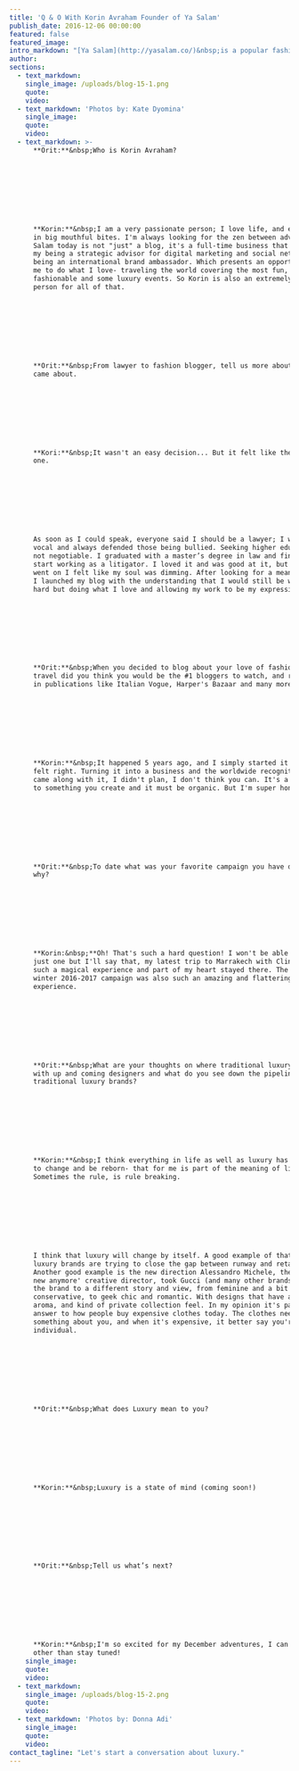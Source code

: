 ```yaml
---
title: 'Q & O With Korin Avraham Founder of Ya Salam'
publish_date: 2016-12-06 00:00:00
featured: false
featured_image:
intro_markdown: "[Ya Salam](http://yasalam.co/)&nbsp;is a popular fashion and lifestyle blog that was voted third place by Harper's Bazaar, as one of the top blogs to follow, and we had the great oppurtunity to sit with brand ambassador and founder of Ya Salam, Korin Avraham.​"
author:
sections:
  - text_markdown:
    single_image: /uploads/blog-15-1.png
    quote:
    video:
  - text_markdown: 'Photos by: Kate Dyomina​'
    single_image:
    quote:
    video:
  - text_markdown: >-
      **Orit:**&nbsp;Who is Korin Avraham?









      **Korin:**&nbsp;I am a very passionate person; I love life, and eating it
      in big mouthful bites. I'm always looking for the zen between adventures.Ya
      Salam today is not "just" a blog, it's a full-time business that combines
      my being a strategic advisor for digital marketing and social networks with
      being an international brand ambassador. Which presents an opportunity for
      me to do what I love- traveling the world covering the most fun,
      fashionable and some luxury events. So Korin is also an extremely grateful
      person for all of that.









      **Orit:**&nbsp;From lawyer to fashion blogger, tell us more about how that
      came about.









      **Kori:**&nbsp;It wasn't an easy decision... But it felt like the right
      one.









      As soon as I could speak, everyone said I should be a lawyer; I was very
      vocal and always defended those being bullied. Seeking higher education was
      not negotiable. I graduated with a master’s degree in law and finance and
      start working as a litigator. I loved it and was good at it, but as time
      went on I felt like my soul was dimming. After looking for a meaning,
      I launched my blog with the understanding that I would still be working
      hard but doing what I love and allowing my work to be my expression.









      **Orit:**&nbsp;When you decided to blog about your love of fashion and
      travel did you think you would be the #1 bloggers to watch, and recognized
      in publications like Italian Vogue, Harper's Bazaar and many more?









      **Korin:**&nbsp;It happened 5 years ago, and I simply started it because it
      felt right. Turning it into a business and the worldwide recognition that
      came along with it, I didn't plan, I don't think you can. It's a response
      to something you create and it must be organic. But I'm super honored!









      **Orit:**&nbsp;To date what was your favorite campaign you have done and
      why?









      **Korin:&nbsp;**Oh! That's such a hard question! I won't be able to name
      just one but I'll say that, my latest trip to Marrakech with Clinique was
      such a magical experience and part of my heart stayed there. The Pura Lopez
      winter 2016-2017 campaign was also such an amazing and flattering
      experience.









      **Orit:**&nbsp;What are your thoughts on where traditional luxury measures
      with up and coming designers and what do you see down the pipeline for
      traditional luxury brands?









      **Korin:**&nbsp;I think everything in life as well as luxury has to move,
      to change and be reborn- that for me is part of the meaning of life.
      Sometimes the rule, is rule breaking.









      I think that luxury will change by itself. A good example of that is how
      luxury brands are trying to close the gap between runway and retail.
      Another good example is the new direction Alessandro Michele, the 'not so
      new anymore' creative director, took Gucci (and many other brands). Taking
      the brand to a different story and view, from feminine and a bit
      conservative, to geek chic and romantic. With designs that have a vintage
      aroma, and kind of private collection feel. In my opinion it's part of the
      answer to how people buy expensive clothes today. The clothes need to say
      something about you, and when it's expensive, it better say you're an
      individual.









      **Orit:**&nbsp;What does Luxury mean to you?









      **Korin:**&nbsp;Luxury is a state of mind (coming soon!)









      **Orit:**&nbsp;Tell us what’s next?









      **Korin:**&nbsp;I'm so excited for my December adventures, I can't say much
      other than stay tuned!​
    single_image:
    quote:
    video:
  - text_markdown:
    single_image: /uploads/blog-15-2.png
    quote:
    video:
  - text_markdown: 'Photos by: Donna Adi​'
    single_image:
    quote:
    video:
contact_tagline: "Let's start a conversation about luxury."
---
```



